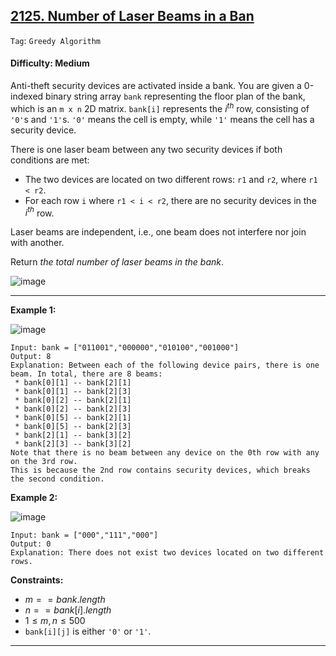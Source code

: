 ## [2125. Number of Laser Beams in a Ban](https://leetcode.com/problems/number-of-laser-beams-in-a-bank)

```Tag```: ```Greedy Algorithm```

#### Difficulty: Medium

Anti-theft security devices are activated inside a bank. You are given a 0-indexed binary string array ```bank``` representing the floor plan of the bank, which is an ```m x n``` 2D matrix. ```bank[i]``` represents the $i^{th}$ row, consisting of ```'0'```s and ```'1'```s. ```'0'``` means the cell is empty, while ```'1'``` means the cell has a security device.

There is one laser beam between any two security devices if both conditions are met:

- The two devices are located on two different rows: ```r1``` and ```r2```, where ```r1 < r2```.
- For each row ```i``` where ```r1 < i < r2```, there are no security devices in the $i^{th}$ row.

Laser beams are independent, i.e., one beam does not interfere nor join with another.

Return _the total number of laser beams in the bank_.

![image](https://github.com/quananhle/Python/assets/35042430/8662d359-fdb9-4f5e-8240-880435cc9819)

---

__Example 1:__

![image](https://assets.leetcode.com/uploads/2021/12/24/laser1.jpg)
```
Input: bank = ["011001","000000","010100","001000"]
Output: 8
Explanation: Between each of the following device pairs, there is one beam. In total, there are 8 beams:
 * bank[0][1] -- bank[2][1]
 * bank[0][1] -- bank[2][3]
 * bank[0][2] -- bank[2][1]
 * bank[0][2] -- bank[2][3]
 * bank[0][5] -- bank[2][1]
 * bank[0][5] -- bank[2][3]
 * bank[2][1] -- bank[3][2]
 * bank[2][3] -- bank[3][2]
Note that there is no beam between any device on the 0th row with any on the 3rd row.
This is because the 2nd row contains security devices, which breaks the second condition.
```

__Example 2:__

![image](https://assets.leetcode.com/uploads/2021/12/24/laser2.jpg)
```
Input: bank = ["000","111","000"]
Output: 0
Explanation: There does not exist two devices located on two different rows.
```

__Constraints:__

- $m == bank.length$
- $n == bank[i].length$
- $1 \le m, n \le 500$
- ```bank[i][j]``` is either ```'0'``` or ```'1'```.

---
